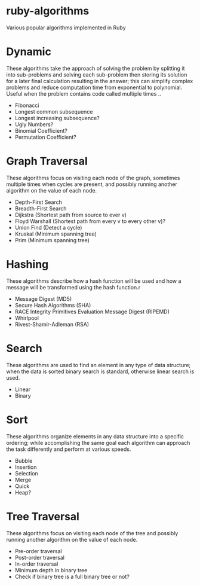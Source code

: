 # ruby-algorithms
Various popular algorithms implemented in Ruby

# Dynamic
These algorithms take the approach of solving the problem by splitting it into sub-problems and solving each sub-problem then storing its solution for a later final calculation resulting in the answer; this can simplify complex problems and reduce computation time from exponential to polynomial. Useful when the problem contains code called multiple times .. 
 - Fibonacci
 - Longest common subsequence
 - Longest increasing subsequence?
 - Ugly Numbers?
 - Binomial Coefficient?
 - Permutation Coefficient?

# Graph Traversal
These algorithms focus on visiting each node of the graph, sometimes multiple times when cycles are present, and possibly running another algorithm on the value of each node. 
 - Depth-First Search
 - Breadth-First Search
 - Dijkstra (Shortest path from source to ever v)
 - Floyd Warshall (Shortest path from every v to every other v)?
 - Union Find (Detect a cycle)
 - Kruskal (Minimum spanning tree)
 - Prim (Minimum spanning tree)

# Hashing
These algorithms describe how a hash function will be used and how a message will be transformed using the hash function.r
 - Message Digest (MD5)
 - Secure Hash Algorithms (SHA)
 - RACE Integrity Primitives Evaluation Message Digest (RIPEMD)
 - Whirlpool
 - Rivest-Shamir-Adleman (RSA)

# Search
These algorithms are used to find an element in any type of data structure; when the data is sorted binary search is standard, otherwise linear search is used.
 - Linear
 - Binary

# Sort
These algorithms organize elements in any data structure into a specific ordering; while accomplishing the same goal each algorithm can approach the task differently and perform at various speeds.
 - Bubble
 - Insertion
 - Selection
 - Merge
 - Quick
 - Heap?


# Tree Traversal
These algorithms focus on visiting each node of the tree and possibly running another algorithm on the value of each node.
 - Pre-order traversal
 - Post-order traversal
 - In-order traversal
 - Minimum depth in binary tree
 - Check if binary tree is a full binary tree or not?
